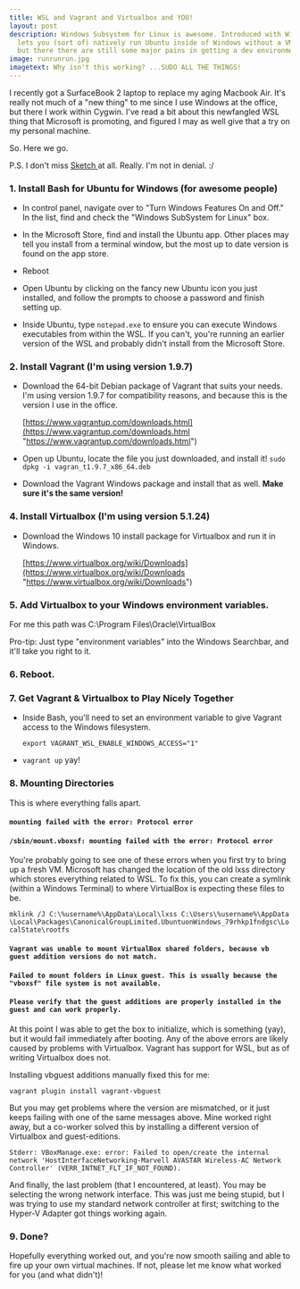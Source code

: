 ```yaml
---
title: WSL and Vagrant and Virtualbox and YOU!
layout: post
description: Windows Subsystem for Linux is awesome. Introduced with Windows 10, it
  lets you (sort of) natively run Ubuntu inside of Windows without a VM. It's great,
  but there there are still some major pains in getting a dev environment working.
image: runrunrun.jpg
imagetext: Why isn't this working? ...SUDO ALL THE THINGS!
---
```

I recently got a SurfaceBook 2 laptop to replace my aging Macbook Air. It's really not much of a "new thing" to me since I use Windows at the office, but there I work within Cygwin. I've read a bit about this newfangled WSL thing that Microsoft is promoting, and figured I may as well give that a try on my personal machine.

So. Here we go.

P.S. I don't miss [Sketch ](https://www.sketchapp.com/) at all. Really. I'm not in denial. :/

### 1. Install Bash for Ubuntu for Windows (for awesome people)

* In control panel, navigate over to "Turn Windows Features On and Off." In the list, find and check the "Windows SubSystem for Linux" box.

* In the Microsoft Store, find and install the Ubuntu app. Other places may tell you install from a terminal window, but the most up to date version is found on the app store.

* Reboot

* Open Ubuntu by clicking on the fancy new Ubuntu icon you just installed, and follow the prompts to choose a password and finish setting up.

* Inside Ubuntu, type `notepad.exe` to ensure you can execute Windows executables from within the WSL. If you can't, you're running an earlier version of the WSL and probably didn't install from the Microsoft Store.

### 2. Install Vagrant (I'm using version 1.9.7)

* Download the 64-bit Debian package of Vagrant that suits your needs. I'm using version 1.9.7 for compatibility reasons, and because this is the version I use in the office.

  [https://www.vagrantup.com/downloads.html](https://www.vagrantup.com/downloads.html "https://www.vagrantup.com/downloads.html")

* Open up Ubuntu, locate the file you just downloaded, and install it!
  `sudo dpkg -i vagran_t1.9.7_x86_64.deb`
  
* Download the Vagrant Windows package and install that as well. **Make sure it's the same version!**

### 4. Install Virtualbox (I'm using version 5.1.24)

* Download the Windows 10 install package for Virtualbox and run it in Windows.

  [https://www.virtualbox.org/wiki/Downloads](https://www.virtualbox.org/wiki/Downloads "https://www.virtualbox.org/wiki/Downloads")

### 5. Add Virtualbox to your Windows environment variables.

For me this path was C:\\Program Files\\Oracle\\VirtualBox

Pro-tip: Just type "environment variables" into the Windows Searchbar, and it'll take you right to it.

### 6. Reboot.

### 7. Get Vagrant & Virtualbox to Play Nicely Together

* Inside Bash, you'll need to set an environment variable to give Vagrant access to the Windows filesystem.

  `export VAGRANT_WSL_ENABLE_WINDOWS_ACCESS="1"`

* `vagrant up` yay!

### 8. Mounting Directories

This is where everything falls apart.

#### `mounting failed with the error: Protocol error`

#### `/sbin/mount.vboxsf: mounting failed with the error: Protocol error`

You're probably going to see one of these errors when you first try to bring up a fresh VM. Microsoft has changed the location of the old lxss directory which stores everything related to WSL. To fix this, you can create a symlink (within a Windows Terminal) to where VirtualBox is expecting these files to be.

`mklink /J C:\%username%\AppData\Local\lxss C:\Users\%username%\AppData\Local\Packages\CanonicalGroupLimited.UbuntuonWindows_79rhkp1fndgsc\LocalState\rootfs`

#### `Vagrant was unable to mount VirtualBox shared folders, because vb guest addition versions do not match.`

#### `Failed to mount folders in Linux guest. This is usually because the "vboxsf" file system is not available.`

#### `Please verify that the guest additions are properly installed in the guest and can work properly.`

At this point I was able to get the box to initialize, which is something (yay), but it would fail immediately after booting. Any of the above errors are likely caused by problems with Virtualbox. Vagrant has support for WSL, but as of writing Virtualbox does not.

Installing vbguest additions manually fixed this for me:

`vagrant plugin install vagrant-vbguest`

But you may get problems where the version are mismatched, or it just keeps failing with one of the same messages above. Mine worked right away, but a co-worker solved this by installing a different version of Virtualbox and guest-editions.

`Stderr: VBoxManage.exe: error: Failed to open/create the internal network 'HostInterfaceNetworking-Marvell AVASTAR Wireless-AC Network Controller' (VERR_INTNET_FLT_IF_NOT_FOUND).`

And finally, the last problem (that I encountered, at least). You may be selecting the wrong network interface. This was just me being stupid, but I was trying to use my standard network controller at first; switching to the Hyper-V Adapter got things working again.

### 9. Done?

Hopefully everything worked out, and you're now smooth sailing and able to fire up your own virtual machines. If not, please let me know what worked for you (and what didn't)!
